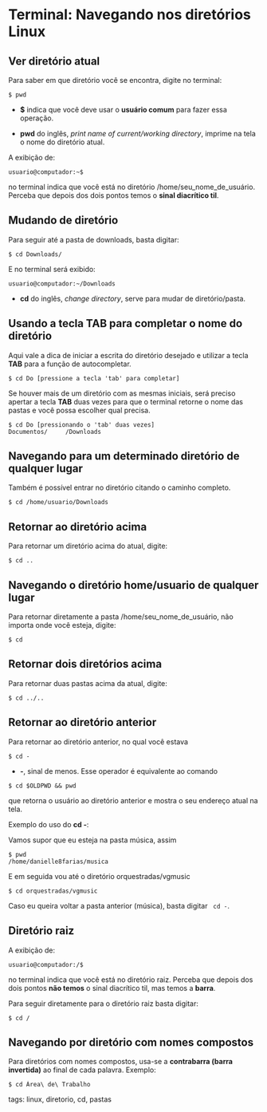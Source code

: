 # Terminal: Navegando nos diretórios Linux

## Ver diretório atual

Para saber em que diretório você se encontra, digite no terminal:

```
$ pwd
```

- **$** indica que você deve usar o **usuário comum** para fazer essa operação.

- **pwd** do inglês, *print name of current/working directory*, imprime na tela o nome do diretório atual.

A exibição de:

```
usuario@computador:~$
```

no terminal indica que você está no diretório /home/seu_nome_de_usuário. Perceba que depois dos dois pontos temos o **sinal diacrítico til**.

## Mudando de diretório

Para seguir até a pasta de downloads, basta digitar:

```
$ cd Downloads/
```

E no terminal será exibido:

```
usuario@computador:~/Downloads
```

- **cd** do inglês, *change directory*, serve para mudar de diretório/pasta.

## Usando a tecla TAB para completar o nome do diretório

Aqui vale a dica de iniciar a escrita do diretório desejado e utilizar a tecla **TAB** para a função de autocompletar.

```
$ cd Do [pressione a tecla 'tab' para completar]
```

Se houver mais de um diretório com as mesmas iniciais, será preciso apertar a tecla **TAB** duas vezes para que o terminal retorne o nome das pastas e você possa escolher qual precisa.

```
$ cd Do [pressionando o 'tab' duas vezes]
Documentos/     /Downloads
```

## Navegando para um determinado diretório de qualquer lugar

Também é possível entrar no diretório citando o caminho completo.

```
$ cd /home/usuario/Downloads
```

## Retornar ao diretório acima

Para retornar um diretório acima do atual, digite:

```
$ cd ..
```

## Navegando o diretório home/usuario de qualquer lugar

Para retornar diretamente a pasta /home/seu_nome_de_usuário, não importa onde você esteja, digite:

```
$ cd
```

## Retornar dois diretórios acima

Para retornar duas pastas acima da atual, digite:

```
$ cd ../..
```

## Retornar ao diretório anterior

Para retornar ao diretório anterior, no qual você estava

```
$ cd -
```

- **-**, sinal de menos. Esse operador é equivalente ao comando

```
$ cd $OLDPWD && pwd
```

que retorna o usuário ao diretório anterior e mostra o seu endereço atual na tela.

Exemplo do uso do **cd -**:

Vamos supor que eu esteja na pasta música, assim

```
$ pwd
/home/danielle8farias/musica
```

E em seguida vou até o diretório orquestradas/vgmusic

```
$ cd orquestradas/vgmusic
```

Caso eu queira voltar a pasta anterior (música), basta digitar ``` cd -```.

## Diretório raiz

A exibição de:

```
usuario@computador:/$
```

no terminal indica que você está no diretório raiz. Perceba que depois dos dois pontos **não temos** o sinal diacrítico til, mas temos a **barra**.

Para seguir diretamente para o diretório raiz basta digitar:

```
$ cd /
```

## Navegando por diretório com nomes compostos

Para diretórios com nomes compostos, usa-se a **contrabarra (barra invertida)** ao final de cada palavra. Exemplo:

```
$ cd Área\ de\ Trabalho
```

tags: linux, diretorio, cd, pastas
